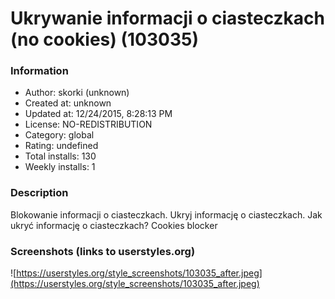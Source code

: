 # Ukrywanie informacji o ciasteczkach (no cookies) (103035)

### Information
- Author: skorki (unknown)
- Created at: unknown
- Updated at: 12/24/2015, 8:28:13 PM
- License: NO-REDISTRIBUTION
- Category: global
- Rating: undefined
- Total installs: 130
- Weekly installs: 1


### Description
Blokowanie informacji o ciasteczkach. Ukryj informację o ciasteczkach. Jak ukryć informację o ciasteczkach? Cookies blocker


### Screenshots (links to userstyles.org)
![https://userstyles.org/style_screenshots/103035_after.jpeg](https://userstyles.org/style_screenshots/103035_after.jpeg)


